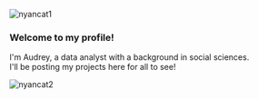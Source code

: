![nyancat1](https://user-images.githubusercontent.com/107768549/216374623-84255245-f91d-483d-a040-3d6d6488bd02.gif)


### **Welcome to my profile!** 

I'm Audrey, a data analyst with a background in social sciences.  
I'll be posting my projects here for all to see! 


![nyancat2](https://user-images.githubusercontent.com/107768549/216374628-b1f8f39f-49ac-4cf3-8f5f-f3ccebf5e033.gif)

